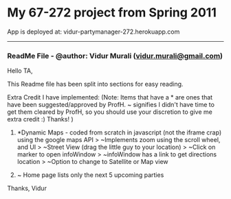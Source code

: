# My 67-272 project from Spring 2011

App is deployed at: vidur-partymanager-272.herokuapp.com

---

### ReadMe File - @author: Vidur Murali (vidur.murali@gmail.com)

Hello TA,

This Readme file has been split into sections for easy reading.

Extra Credit I have implemented:
(Note: Items that have a * are ones that have been suggested/approved by ProfH. ~ signifies I didn't have time to get them cleared by ProfH, so you should use your discretion to give me extra credit :) Thanks! )

1) *Dynamic Maps - coded from scratch in javascript (not the iframe crap) using the google maps API
		> ~Implements zoom using the scroll wheel, and UI
		> ~Street View (drag the little guy to your location)
			> ~Click on marker to open infoWindow
			> ~infoWindow has a link to get directions location
		> ~Option to change to Satellite or Map view

2) ~ Home page lists only the next 5 upcoming parties

Thanks,
Vidur
